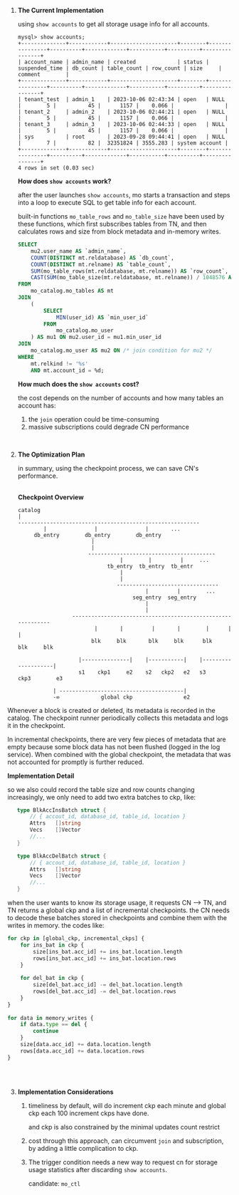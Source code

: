 
1. **The Current Implementation**
   
    using `show accounts` to get all storage usage info for all accounts.

    ```
    mysql> show accounts;
    +--------------+------------+---------------------+--------+----------------+----------+-------------+-----------+----------+----------------+
    | account_name | admin_name | created             | status | suspended_time | db_count | table_count | row_count | size     | comment        |
    +--------------+------------+---------------------+--------+----------------+----------+-------------+-----------+----------+----------------+
    | tenant_test  | admin_1    | 2023-10-06 02:43:34 | open   | NULL           |        5 |          45 |      1157 |    0.066 |                |
    | tenant_2     | admin_2    | 2023-10-06 02:44:21 | open   | NULL           |        5 |          45 |      1157 |    0.066 |                |
    | tenant_3     | admin_3    | 2023-10-06 02:44:33 | open   | NULL           |        5 |          45 |      1157 |    0.066 |                |
    | sys          | root       | 2023-09-28 09:44:41 | open   | NULL           |        7 |          82 |  32351824 | 3555.283 | system account |
    +--------------+------------+---------------------+--------+----------------+----------+-------------+-----------+----------+----------------+
    4 rows in set (0.03 sec)
    ```

    **How does ****`show accounts`**** work?**

    after the user launches `show accounts`, mo starts a transaction and steps into a loop to execute SQL to get table info for each account. 

    built-in functions `mo_table_rows` and `mo_table_size` have been used by these functions, which first subscribes tables from TN, and then calculates rows and size from block metadata and in-memory writes.

    ```SQL
    SELECT
        mu2.user_name AS `admin_name`,
        COUNT(DISTINCT mt.reldatabase) AS `db_count`,
        COUNT(DISTINCT mt.relname) AS `table_count`,
        SUM(mo_table_rows(mt.reldatabase, mt.relname)) AS `row_count`,
        CAST(SUM(mo_table_size(mt.reldatabase, mt.relname)) / 1048576 AS DECIMAL(29, 3)) AS `size`
    FROM
        mo_catalog.mo_tables AS mt
    JOIN
        (
            SELECT
                MIN(user_id) AS `min_user_id`
            FROM
                mo_catalog.mo_user
        ) AS mu1 ON mu2.user_id = mu1.min_user_id
    JOIN
        mo_catalog.mo_user AS mu2 ON /* join condition for mu2 */
    WHERE
        mt.relkind != '%s'
        AND mt.account_id = %d;
    
    ```

    **How much does the ****`show accounts`**** cost?**

    the cost depends on the number of accounts and how many tables an account has:
      1. the `join` operation could be time-consuming
      2. massive subscriptions could degrade CN performance

<br/>

2. **The Optimization Plan**

    in summary, using the checkpoint process, we can save CN's performance.
    <br>
    <br>

    **Checkpoint Overview**
    ```vim
    catalog
    |
    ---------------------------------------------------------
            |               |               |       ...
         db_entry        db_entry        db_entry
                           |
                           |
                          ----------------------------------------
                                    |        |         |     ...
                                tb_entry  tb_entry  tb_entr
                                    |
                                    |
                                   --------------------------------
                                            |         |        ...
                                        seg_entry  seg_entry
                                            |
                                            |
                     ------------------------------------------------------------
                            |       |         |       |        |      |       |
                           blk     blk       blk     blk      blk    blk     blk
    
                       |---------------|    |-----------|    |--------------------|
                       s1    ckp1     e2    s2   ckp2   e2   s3      ckp3        e3
    
               | ---------------------------------------|
               -∞             global ckp                e2
    ```

Whenever a block is created or deleted, its metadata is recorded in the catalog. 
The checkpoint runner periodically collects this metadata and logs it in the checkpoint.

In incremental checkpoints, there are very few pieces of metadata that are empty because 
some block data has not been flushed (logged in the log service). When combined with the global checkpoint, 
the metadata that was not accounted for promptly is further reduced.
    
**Implementation Detail**

so we also could record the table size and row counts changing increasingly, 
we only need to add two extra batches to ckp, like:
   
 ```Go
    type BlkAccInsBatch struct {
        // { accout_id, database_id, table_id, location }
	    Attrs   []string 
	    Vecs    []Vector
	    //...
    }

    type BlkAccDelBatch struct {
        // { accout_id, database_id, table_id, location }
	    Attrs   []string 
	    Vecs    []Vector
	    //...
    }
```    

when the user wants to know its storage usage, it requests CN --> TN, 
and TN returns a global ckp and a list of incremental checkpoints. 
the CN needs to decode these batches stored in checkpoints and combine them with the writes in memory.
the codes like:
```python
for ckp in [global_ckp, incremental_ckps] {
    for ins_bat in ckp {
        size[ins_bat.acc_id] += ins_bat.location.length
        rows[ins_bat.acc_id] += ins_bat.location.rows
    }
    
    for del_bat in ckp {
        size[del_bat.acc_id] -= del_bat.location.length
        rows[del_bat.acc_id] -= del_bat.location.rows
    }
}
    
for data in memory_writes {
    if data.type == del {
        continue
    }
    size[data.acc_id] += data.location.length
    rows[data.acc_id] += data.location.rows
}    
    
```

<br/>

3. **Implementation Considerations**
    1. timeliness
       by default, will do increment ckp each minute and global ckp each 100 increment ckps have done.
   
       and ckp is also constrained by the minimal updates count restrict
     2. cost
        through this approach, can circumvent `join` and subscription, by adding a little complication to ckp.
    3. The trigger condition
        needs a new way to request cn for storage usage statistics after discarding `show accounts`.
   
        candidate: `mo_ctl`

